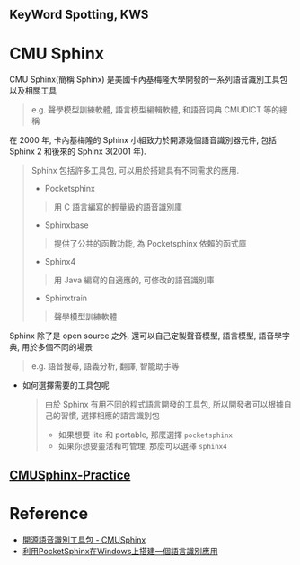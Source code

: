 KeyWord Spotting, KWS
---

# CMU Sphinx

CMU Sphinx(簡稱 Sphinx) 是美國卡內基梅隆大學開發的一系列語音識別工具包以及相關工具
> e.g. 聲學模型訓練軟體, 語言模型編輯軟體, 和語音詞典 CMUDICT 等的總稱

在 2000 年, 卡內基梅隆的 Sphinx 小組致力於開源幾個語音識別器元件, 包括 Sphinx 2 和後來的 Sphinx 3(2001 年).
> Sphinx 包括許多工具包, 可以用於搭建具有不同需求的應用.
> + Pocketsphinx
>> 用 C 語言編寫的輕量級的語音識別庫
> + Sphinxbase
>> 提供了公共的函數功能, 為 Pocketsphinx 依賴的函式庫
> + Sphinx4
>> 用 Java 編寫的自適應的, 可修改的語音識別庫
> + Sphinxtrain
>> 聲學模型訓練軟體

Sphinx 除了是 open source 之外, 還可以自己定製聲音模型, 語言模型, 語音學字典, 用於多個不同的場景
> e.g. 語音搜尋, 語義分析, 翻譯, 智能助手等

+ 如何選擇需要的工具包呢
    > 由於 Sphinx 有用不同的程式語言開發的工具包, 所以開發者可以根據自己的習慣, 選擇相應的語言識別包
    > + 如果想要 lite 和 portable, 那麼選擇 `pocketsphinx`
    > + 如果你想要靈活和可管理, 那麼可以選擇 `sphinx4`

## [CMUSphinx-Practice](note_CMUSphinx_practice.md)


# Reference

+ [開源語音識別工具包 - CMUSphinx](https://blog.csdn.net/muxiue/article/details/90292977?spm=1001.2101.3001.6650.5&utm_medium=distribute.pc_relevant.none-task-blog-2%7Edefault%7EBlogCommendFromBaidu%7ERate-5-90292977-blog-53729304.235%5Ev30%5Epc_relevant_default_base3&depth_1-utm_source=distribute.pc_relevant.none-task-blog-2%7Edefault%7EBlogCommendFromBaidu%7ERate-5-90292977-blog-53729304.235%5Ev30%5Epc_relevant_default_base3&utm_relevant_index=6)
+ [利用PocketSphinx在Windows上搭建一個語言識別應用](https://blog.csdn.net/muxiue/article/details/90294594)

